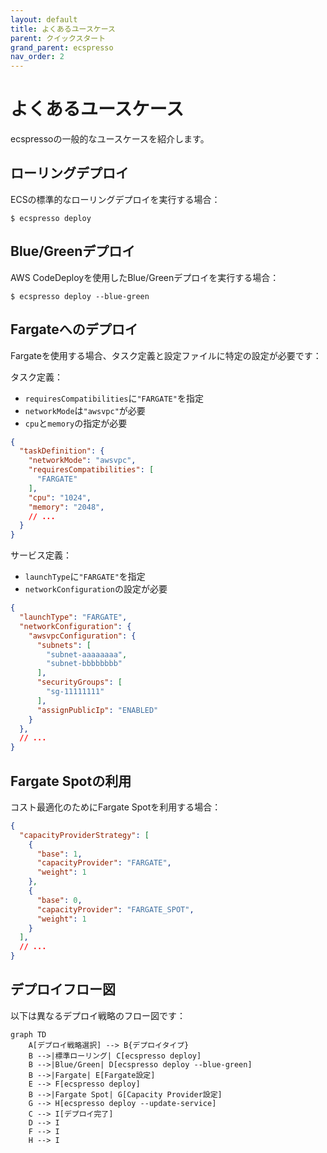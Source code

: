 ```yaml
---
layout: default
title: よくあるユースケース
parent: クイックスタート
grand_parent: ecspresso
nav_order: 2
---
```


# よくあるユースケース

ecspressoの一般的なユースケースを紹介します。

## ローリングデプロイ

ECSの標準的なローリングデプロイを実行する場合：

```console
$ ecspresso deploy
```

## Blue/Greenデプロイ

AWS CodeDeployを使用したBlue/Greenデプロイを実行する場合：

```console
$ ecspresso deploy --blue-green
```

## Fargateへのデプロイ

Fargateを使用する場合、タスク定義と設定ファイルに特定の設定が必要です：

タスク定義：
- `requiresCompatibilities`に`"FARGATE"`を指定
- `networkMode`は`"awsvpc"`が必要
- `cpu`と`memory`の指定が必要

```json
{
  "taskDefinition": {
    "networkMode": "awsvpc",
    "requiresCompatibilities": [
      "FARGATE"
    ],
    "cpu": "1024",
    "memory": "2048",
    // ...
  }
}
```

サービス定義：
- `launchType`に`"FARGATE"`を指定
- `networkConfiguration`の設定が必要

```json
{
  "launchType": "FARGATE",
  "networkConfiguration": {
    "awsvpcConfiguration": {
      "subnets": [
        "subnet-aaaaaaaa",
        "subnet-bbbbbbbb"
      ],
      "securityGroups": [
        "sg-11111111"
      ],
      "assignPublicIp": "ENABLED"
    }
  },
  // ...
}
```

## Fargate Spotの利用

コスト最適化のためにFargate Spotを利用する場合：

```json
{
  "capacityProviderStrategy": [
    {
      "base": 1,
      "capacityProvider": "FARGATE",
      "weight": 1
    },
    {
      "base": 0,
      "capacityProvider": "FARGATE_SPOT",
      "weight": 1
    }
  ],
  // ...
}
```

## デプロイフロー図

以下は異なるデプロイ戦略のフロー図です：

```mermaid
graph TD
    A[デプロイ戦略選択] --> B{デプロイタイプ}
    B -->|標準ローリング| C[ecspresso deploy]
    B -->|Blue/Green| D[ecspresso deploy --blue-green]
    B -->|Fargate| E[Fargate設定]
    E --> F[ecspresso deploy]
    B -->|Fargate Spot| G[Capacity Provider設定]
    G --> H[ecspresso deploy --update-service]
    C --> I[デプロイ完了]
    D --> I
    F --> I
    H --> I
```
